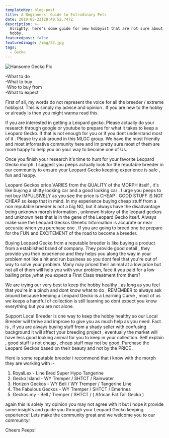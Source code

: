 ```yaml
---
templateKey: blog-post
title: A Beginners’ Guide to Extrodinary Pets
date: 2019-05-23T20:49:52.747Z
description: >-
  Alrighty, here's some guide for new hobbyist that are not sure about the
  hobby.
featuredpost: false
featuredimage: /img/23.jpg
tags:
  - Gecko
---
```

![Hansome Gecko Pic](/img/23.jpg "Hansome Gecko Pic")

\-What to do\
-What to buy\
-Who to buy from\
-What to expect

First of all, my words do not represent the voice for all the breeder / extreme hobbyist. This is simply my advice and opinion . If you are new to the hobby or already is then you might wanna read this.

If you are interested in getting a Leopard gecko. Please actually do your research through google or youtube to prepare for what it takes to keep a Leopard Gecko. If that is not enough for you or if you dont understand most of it . Please try ask around in this MLGC group. We have the most friendly and most informative community here and Im pretty sure most of them are more happy to help you on your way to become one of Us.

Once you finish your research it's time to hunt for your favorite Leopard Gecko morph. I suggest you peeps actually look for the reputable breeder in our community to ensure your Leopard Gecko keeping experience is safe , fun and happy.

Leopard Geckos price VARIES from the QUALITY of the MORPH itself , it's like buying a shitty looking car and a good looking car . I urge you peeps to not buy IMPULSIVELY as you see the price is CHEAP . GOOD STUFF IS NOT CHEAP so keep that in mind. In my experience buying cheap stuff from a non reputable breeder is not a big NO, but it always have the disadvantage being unknown morph information , unknown history of the leopard geckos and unknown hets that is in the gene of the Leopard Gecko itself. Always make sure the Leopard Geckos Genetic Information is accurate or near accurate when you purchase one . If you are going to breed one be prepare for the FUN and EXCITEMENT of the road to become a breeder.

Buying Leopard Gecko from a reputable breeder is like buying a product from a established brand of company. They provide good detail , they provide you their experience and they helps you along the way in your problem not like a hit and run business so you dont feel that you're out of way to solve your problem. Many may priced their animal at a low price but not all of them will help you with your problem, face it you paid for a low balling price ,what you expect a First Class treatment from them?

We are trying our very best to keep the hobby healthy , as long as you feel that you're in a pinch and dont know what to do , REMEMBER to always ask around because keeping a Leopard Gecko is a Learning Curve , most of us we keeps a handful of collection is still learning so dont expect you know everything but you are not alone.

Support Local Breeder is one way to keep the hobby healthy so our Local Breeder will thrive and improve to give you as much help as you need. Fact is , if you are always buying stuff from a shady seller with confusing background it will affect your breeding project , eventually the market will have less good looking animal for you to keep in your collection. Self explain , good stuff is not cheap , cheap stuff may not be good. Purchase the Leopard Geckos based on their beauty and not by the PRICE .

Here is some reputable breeder i recommend that i know with the morph they are working with :-

1. RoyalLex - Line Bred Super Hypo Tangerine
2. Gecko Island - WY Tremper / SHTCT / Rainwater
3. Horizon Geckos - WY Bell / WY Tremper / Tangerine Line
4. The Fabulous Geckos - WY Tremper / SHTCT / Emerines
5. Geckos.my - Bell / Tremper / SHTCT / ( African Fat Tail Gecko )

again this is solely my opinion you may not agree with it but i hope it provide some insights and guide you through your Leopard Gecko keeping experience! Lets make the community great and we welcome you to our community!

Cheers Peeps!
